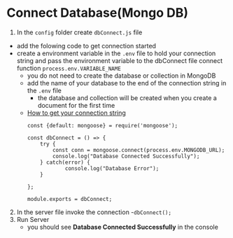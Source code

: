 # Connect Database(Mongo DB)
1. In the `config` folder create `dbConnect.js` file
- add the folowing code to get connection started
- create a environment variable in the `.env` file to hold your connection string and pass the environment variable to the dbConnect file connect function `process.env.VARIABLE_NAME`
    - you do not need to create the database or collection in MongoDB
    - add the name of your database to the end of the connection string in the `.env` file
        - the database and collection will be created when you create a document for the first time
    - [How to get your connection string](../MongoDBBasics/CONNECTIONS/Clients/COMPASS.md)
        ```
        const {default: mongoose} = require('mongoose');

        const dbConnect = () => {
            try {
                const conn = mongoose.connect(process.env.MONGODB_URL);
                console.log("Database Connected Successfully");
            } catch(error) {
                    console.log("Database Error");
            }

        };

        module.exports = dbConnect;
        ```
2. In the server file invoke the connection
-`dbConnect();`
3. Run Server
    - you should see **Database Connected Successfully** in the console